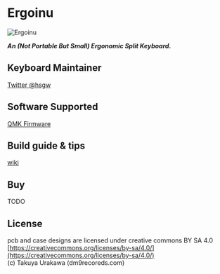 Ergoinu
===

![Ergoinu](https://i.imgur.com/4CCM8Vl.jpg)

***An (Not Portable But Small) Ergonomic Split Keyboard.***

## Keyboard Maintainer
[Twitter @hsgw](https://twitter.com/hsgw)

## Software Supported
[QMK Firmware](https://github.com/qmk/qmk_firmware)   

## Build guide & tips
[wiki](https://github.com/hsgw/ergoinu/wiki)

## Buy
TODO

## License
pcb and case designs are licensed under creative commons BY SA 4.0  
[https://creativecommons.org/licenses/by-sa/4.0/](https://creativecommons.org/licenses/by-sa/4.0/)   
(c) Takuya Urakawa (dm9recoreds.com)
